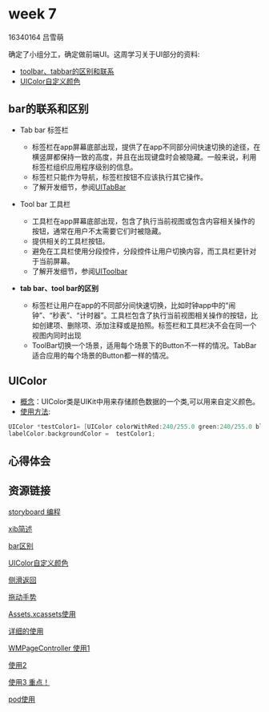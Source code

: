 # week 7
16340164 吕雪萌

确定了小组分工，确定做前端UI。这周学习关于UI部分的资料:

- [toolbar、tabbar的区别和联系](https://www.zhihu.com/question/28789746)
- [UIColor自定义颜色](https://www.cnblogs.com/xunziji/archive/2012/09/27/2706136.html)

## bar的联系和区别

- Tab bar 标签栏
  - 标签栏在app屏幕底部出现，提供了在app不同部分间快速切换的途径，在横竖屏都保持一致的高度，并且在出现键盘时会被隐藏。一般来说，利用标签栏组织应用程序级别的信息。
  - 标签栏只能作为导航，标签栏按钮不应该执行其它操作。
  - 了解开发细节，参阅[UITabBar](https://link.zhihu.com/?target=https%3A//developer.apple.com/reference/uikit/uitabbar)
  
- Tool bar 工具栏
  - 工具栏在app屏幕底部出现，包含了执行当前视图或包含内容相关操作的按钮，通常在用户不太需要它们时被隐藏。
  - 提供相关的工具栏按钮。
  - 避免在工具栏使用分段控件，分段控件让用户切换内容，而工具栏更针对于当前屏幕。
  - 了解开发细节，参阅[UIToolbar](https://developer.apple.com/documentation/uikit/uitoolbar)
  
- **tab bar、tool bar的区别**
  - 标签栏让用户在app的不同部分间快速切换，比如时钟app中的“闹钟”、“秒表”、“计时器”。工具栏包含了执行当前视图相关操作的按钮，比如创建项、删除项、添加注释或是拍照。标签栏和工具栏决不会在同一个视图内同时出现
  - ToolBar切换一个场景，适用每个场景下的Button不一样的情况。TabBar适合应用的每个场景的Button都一样的情况。
 
## UIColor
  - [概念](https://www.jianshu.com/p/12cecb7e7912)：UIColor类是UIKit中用来存储颜色数据的一个类,可以用来自定义颜色。
  - [使用方法](https://www.cnblogs.com/xunziji/archive/2012/09/27/2706136.html):
  ```Objective-c
  UIColor *testColor1= [UIColor colorWithRed:240/255.0 green:240/255.0 blue:240/255.0 alpha:1];
  labelColor.backgroundColor =  testColor1;
  ```




## 心得体会

## 资源链接

[storyboard 编程](https://juejin.im/post/5a3cbbbc51882527a00f8e7e)

[xib简述](https://www.jianshu.com/p/ea3f90cc744b)

[bar区别](https://www.zhihu.com/question/28789746)

[UIColor自定义颜色](https://www.cnblogs.com/xunziji/archive/2012/09/27/2706136.html)

[侧滑返回](https://www.jianshu.com/p/945a72263f72)

[拖动手势](https://www.jianshu.com/p/81bf52e3d04a)

[Assets.xcassets使用](https://www.jianshu.com/p/c35ce599f7da)

[详细的使用](https://www.cnblogs.com/W-Kr/p/5381750.html)

[WMPageController 使用1](https://juejin.im/post/5a3889bb518825127e745af5)

[使用2](https://www.jianshu.com/p/e2503fb3241b)

[使用3 重点！](https://blog.csdn.net/yubo_725/article/details/51159633)

[pod使用](https://www.jianshu.com/p/5a74c0842cf2)
